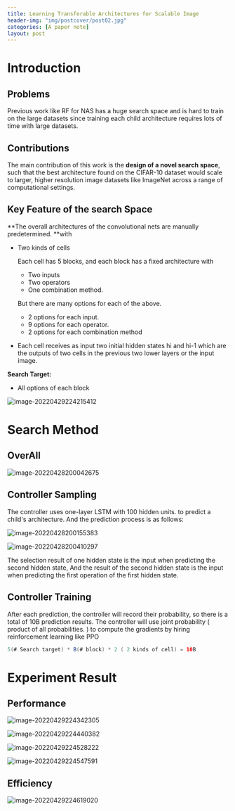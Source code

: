 ```yaml
---
title: Learning Transferable Architectures for Scalable Image
header-img: "img/postcover/post02.jpg"
categories: [A paper note]
layout: post
---
```


# Introduction

## Problems

Previous work like RF for NAS has a huge search space and is hard to train on the large datasets since training each child architecture requires lots of time with large datasets. 

## Contributions

The main contribution of this work is the **design of a novel search space**, such that the best architecture found on the CIFAR-10 dataset would scale to larger, higher resolution image datasets like ImageNet across a range of computational settings.

## Key Feature of the search Space

**The overall architectures of the convolutional nets are manually predetermined. **with 

- Two kinds of cells

  Each cell has 5 blocks, and each block has a fixed architecture with 

  - Two inputs
  - Two operators
  - One combination method. 

  But there are many options for each of the above.

  - 2 options for each input.
  - 9 options for each operator.
  - 2 options for each combination method

- Each cell receives as input two initial hidden states hi and hi-1 which are the outputs of two cells in the previous two lower layers or the input image.

**Search Target:**

- All options of each block

![image-20220429224215412](https://github.com/NLGithubWP/tech-notebook/raw/master/img/a_img_store/image-20220429224215412.png)

# Search Method

## OverAll

![image-20220428200042675](https://github.com/NLGithubWP/tech-notebook/raw/master/img/a_img_store/image-20220428200042675.png)

## Controller Sampling

The controller uses one-layer LSTM with 100 hidden units. to predict a child's architecture. And the prediction process is as follows:

![image-20220428200155383](https://github.com/NLGithubWP/tech-notebook/raw/master/img/a_img_store/image-20220428200155383.png)

![image-20220428200410297](https://github.com/NLGithubWP/tech-notebook/raw/master/img/a_img_store/image-20220428200410297.png)

The selection result of one hidden state is the input when predicting the second hidden state,  And the result of the second hidden state is the input when predicting the first operation of the first hidden state. 

## Controller Training

After each prediction, the controller will record their probability, so there is a total of 10B prediction results.  The controller will use joint probability ( product of all probabilities. ) to compute the gradients by hiring reinforcement learning like PPO

```java
5(# Search target) * B(# block) * 2 ( 2 kinds of cell) = 10B
```

# Experiment Result

## Performance

![image-20220429224342305](https://github.com/NLGithubWP/tech-notebook/raw/master/img/a_img_store/image-20220429224342305.png)

![image-20220429224440382](https://github.com/NLGithubWP/tech-notebook/raw/master/img/a_img_store/image-20220429224440382.png)

![image-20220429224528222](https://github.com/NLGithubWP/tech-notebook/raw/master/img/a_img_store/image-20220429224528222.png)

![image-20220429224547591](https://github.com/NLGithubWP/tech-notebook/raw/master/img/a_img_store/image-20220429224547591.png)

## Efficiency

![image-20220429224619020](https://github.com/NLGithubWP/tech-notebook/raw/master/img/a_img_store/image-20220429224619020.png)
